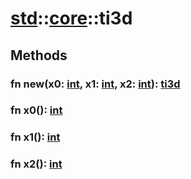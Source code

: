 # [std](/libs/std/)::[core](/libs/std/core/)::ti3d

## Methods
### fn new(x0:&nbsp;[int](/libs/std/core/type.int.md), x1:&nbsp;[int](/libs/std/core/type.int.md), x2:&nbsp;[int](/libs/std/core/type.int.md)):&nbsp;[ti3d](/libs/std/core/type.ti3d.md)<Badge text="native" /><Badge text="static" />
### fn x0():&nbsp;[int](/libs/std/core/type.int.md)<Badge text="native" />
### fn x1():&nbsp;[int](/libs/std/core/type.int.md)<Badge text="native" />
### fn x2():&nbsp;[int](/libs/std/core/type.int.md)<Badge text="native" />
